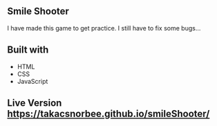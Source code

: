 ## Smile Shooter

I have made this game to get practice. 
I still have to fix some bugs...

## Built with

- HTML
- CSS
- JavaScript

## Live Version  https://takacsnorbee.github.io/smileShooter/
